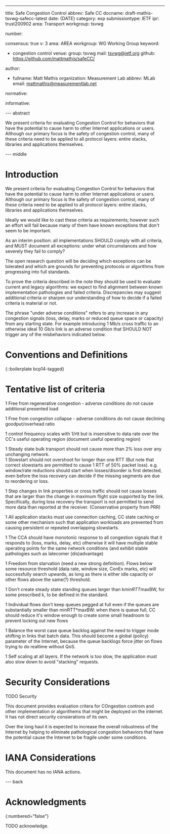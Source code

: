 ---

title: Safe Congestion Control
abbrev: Safe CC
docname: draft-mathis-tsvwg-safecc-latest
date: {DATE}
category: exp
submissiontype: IETF
ipr: trust200902
area: Transport
workgroup: tsvwg

number:

consensus: true
v: 3
area: AREA
workgroup: WG Working Group
keyword:
 - congestion control
venue:
  group: tsvwg
  mail: tsvwg@ietf.org
  github: https://github.com/mattmathis/safeCC/

author:

 -
    fullname: Matt Mathis
    organization: Measurement Lab
    abbrev: MLab
    email: mattmathis@measurementlab.net

normative:

informative:


--- abstract

We present criteria for evaluating Congestion Control for behaviors that have the potential to cause harm to other Internet applications or users.  Although our primary focus is the safety of congestion control, many of these criteria need to be applied to all protocol layers: entire stacks, libraries and applications themselves.

--- middle

# Introduction

We present criteria for evaluating Congestion Control for behaviors that have the potential to cause harm to other Internet applications or users.  Although our primary focus is the safety of congestion control, many of these criteria need to be applied to all protocol layers: entire stacks, libraries and applications themselves.

Ideally we would like to cast these criteria as requirements; however such an effort will fail because many of them have known exceptions that don't seem to be important.

As an interim position: all implementations SHOULD comply with all criteria, and MUST document all exceptions: under what circumstances and how severely they fail to comply?

The open research question will be deciding which exceptions can be tolerated and which are grounds for preventing protocols or algorithms from progressing into full standards.

To prove the criteria described in the note they should be used to evaluate current and legacy algorithms: we expect to find alignment between known implementation pathologies and failed criteria.  Discrepancies may suggest additional criteria or sharpen our understanding of how to decide if a failed criteria is material or not.

The phrase "under adverse conditions" refers to any increase in any congestion signals (loss, delay, marks or reduced queue space or capacity) from any starting state.   For example introducing 1 Mb/s cross traffic to an otherwise ideal 10 Gb/s link is an adverse condition that SHOULD NOT trigger any of the misbehaviors indicated below.


# Conventions and Definitions

{::boilerplate bcp14-tagged}

# Tentative list of criteria

1 Free from regenerative congestion - adverse conditions do not cause additional presented load

1 Free from congestion collapse - adverse conditions do not cause declining goodput/overhead ratio 

1 control frequency scales with 1/rtt but is insensitive to data rate over the CC's useful operating region (document useful operating region)

1 Steady state bulk transport should not cause more than 2% loss over any unchanging network.  
1 Slowstart should not overshoot for longer than one RTT (But note that correct slowstarts are permitted to cause 1 RTT of 50% packet loss).  e.g. window/rate reductions should start when losses/disorder is first detected, even before the loss recovery can decide if the missing segments are due to reordering or loss.

1 Step changes in link properties or cross traffic should not cause losses that are larger than the change in maximum flight size supported by the link. Specifically, during loss recovery the transport is not permitted to send more data than reported at the receiver.  (Conservative property from PRR)

1 All application stacks must use connection caching, CC state caching  or some other mechanism such that application workloads are prevented from causing persistent or repeated overlapping slowstarts.

1 The CCA should have monotonic response to all congestion signals that it responds to (loss, marks, delay, etc) otherwise it will have multiple stable operating points for the same network conditions  (and exhibit stable pathologies such as latecomer (dis)advantage)

1 Freedom from starvation (need a new strong definition).   Flows below some resource threshold (data rate, window size, ConEx marks, etc) will successfully search upwards, as long as there is either idle capacity or other flows above the same(?) threshold.

1 Don't create steady state standing queues larger than k*minRTT*maxBW, for some prescribed k, to be defined in the standard.

1 Individual flows don't keep queues pegged at full even if the queues are substantially smaller than minRTT*maxBW:  when there is queue full, CC should reduce it's window enough to create some small headroom to prevent locking out new flows

1 Balance the worst case queue backlog against the need to trigger mode shifting in links that batch data.   This should become a global (policy) parameter of the Internet, because the queue backlogs force jitter on flows trying to do realtime without QoS.

1 Self scaling at all layers.  If the network is too slow, the application must also slow down to avoid "stacking" requests.


# Security Considerations

TODO Security

This document provides evaluation critera for COngestion controm and other implementation or algorithems that might be deployed on the internet.   It has not direct security consierations of its own.

Over the long haul it is expected to increase the overall robustness of the Internet by helping to eliminate pathological congestion behaviors that have the potential cause the Internet to be fragile under some conditions.

# IANA Considerations

This document has no IANA actions.


--- back

# Acknowledgments
{:numbered="false"}

TODO acknowledge.
